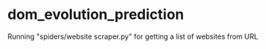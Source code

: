 # dom_evolution_prediction

Running "spiders/website scraper.py" for getting a list of websites from URL


